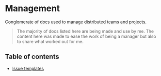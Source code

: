 # Management

Conglomerate of docs used to manage distributed teams and projects.

> The majority of docs listed here are being made and use by me. The content here was made to ease the work of being a manager but also to share what worked out for me.

## Table of contents

- [Issue templates](./issue_templates/README.md)
